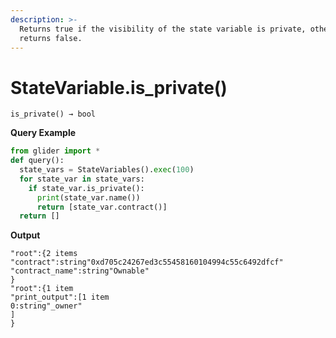 ```yaml
---
description: >-
  Returns true if the visibility of the state variable is private, otherwise
  returns false.
---
```


# StateVariable.is\_private()

`is_private() → bool`

**Query Example**

```python
from glider import *
def query():
  state_vars = StateVariables().exec(100)
  for state_var in state_vars:
    if state_var.is_private():
      print(state_var.name())
      return [state_var.contract()]
  return []
```

**Output**

```solidity
"root":{2 items
"contract":string"0xd705c24267ed3c55458160104994c55c6492dfcf"
"contract_name":string"Ownable"
}
"root":{1 item
"print_output":[1 item
0:string"_owner"
]
}
```
